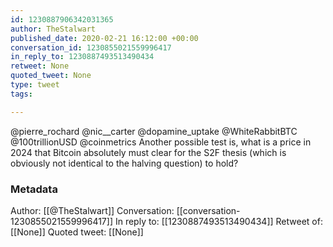 ```yaml
---
id: 1230887906342031365
author: TheStalwart
published_date: 2020-02-21 16:12:00 +00:00
conversation_id: 1230855021559996417
in_reply_to: 1230887493513490434
retweet: None
quoted_tweet: None
type: tweet
tags:

---
```


@pierre_rochard @nic__carter @dopamine_uptake @WhiteRabbitBTC @100trillionUSD @coinmetrics Another possible test is, what is a price in 2024 that Bitcoin absolutely must clear for the S2F thesis (which is obviously not identical to the halving question) to hold?

### Metadata

Author: [[@TheStalwart]]
Conversation: [[conversation-1230855021559996417]]
In reply to: [[1230887493513490434]]
Retweet of: [[None]]
Quoted tweet: [[None]]
